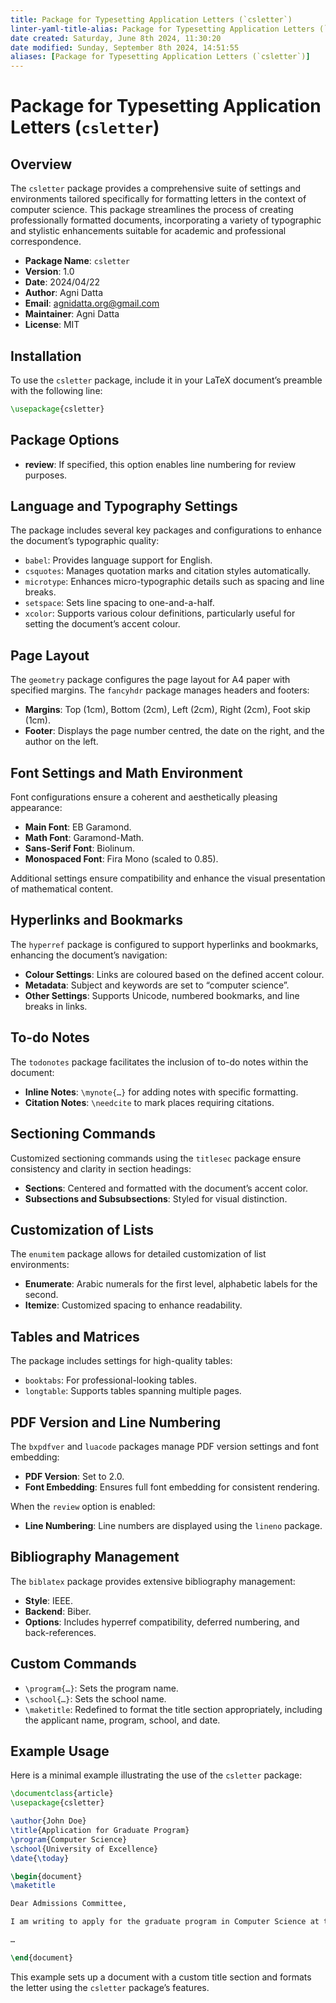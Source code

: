```yaml
---
title: Package for Typesetting Application Letters (`csletter`)
linter-yaml-title-alias: Package for Typesetting Application Letters (`csletter`)
date created: Saturday, June 8th 2024, 11:30:20
date modified: Sunday, September 8th 2024, 14:51:55
aliases: [Package for Typesetting Application Letters (`csletter`)]
---
```


# Package for Typesetting Application Letters (`csletter`)

## Overview

The `csletter` package provides a comprehensive suite of settings and environments tailored specifically for formatting letters in the context of computer science. This package streamlines the process of creating professionally formatted documents, incorporating a variety of typographic and stylistic enhancements suitable for academic and professional correspondence.

- **Package Name**: `csletter`
- **Version**: 1.0
- **Date**: 2024/04/22
- **Author**: Agni Datta
- **Email**: [agnidatta.org@gmail.com](mailto:agnidatta.org@gmail.com)
- **Maintainer**: Agni Datta
- **License**: MIT

## Installation

To use the `csletter` package, include it in your LaTeX document’s preamble with the following line:

```latex
\usepackage{csletter}
```

## Package Options

- **review**: If specified, this option enables line numbering for review purposes.

## Language and Typography Settings

The package includes several key packages and configurations to enhance the document’s typographic quality:

- `babel`: Provides language support for English.
- `csquotes`: Manages quotation marks and citation styles automatically.
- `microtype`: Enhances micro-typographic details such as spacing and line breaks.
- `setspace`: Sets line spacing to one-and-a-half.
- `xcolor`: Supports various colour definitions, particularly useful for setting the document’s accent colour.

## Page Layout

The `geometry` package configures the page layout for A4 paper with specified margins. The `fancyhdr` package manages headers and footers:

- **Margins**: Top (1cm), Bottom (2cm), Left (2cm), Right (2cm), Foot skip (1cm).
- **Footer**: Displays the page number centred, the date on the right, and the author on the left.

## Font Settings and Math Environment

Font configurations ensure a coherent and aesthetically pleasing appearance:

- **Main Font**: EB Garamond.
- **Math Font**: Garamond-Math.
- **Sans-Serif Font**: Biolinum.
- **Monospaced Font**: Fira Mono (scaled to 0.85).

Additional settings ensure compatibility and enhance the visual presentation of mathematical content.

## Hyperlinks and Bookmarks

The `hyperref` package is configured to support hyperlinks and bookmarks, enhancing the document’s navigation:

- **Colour Settings**: Links are coloured based on the defined accent colour.
- **Metadata**: Subject and keywords are set to “computer science”.
- **Other Settings**: Supports Unicode, numbered bookmarks, and line breaks in links.

## To-do Notes

The `todonotes` package facilitates the inclusion of to-do notes within the document:

- **Inline Notes**: `\mynote{…}` for adding notes with specific formatting.
- **Citation Notes**: `\needcite` to mark places requiring citations.

## Sectioning Commands

Customized sectioning commands using the `titlesec` package ensure consistency and clarity in section headings:

- **Sections**: Centered and formatted with the document’s accent color.
- **Subsections and Subsubsections**: Styled for visual distinction.

## Customization of Lists

The `enumitem` package allows for detailed customization of list environments:

- **Enumerate**: Arabic numerals for the first level, alphabetic labels for the second.
- **Itemize**: Customized spacing to enhance readability.

## Tables and Matrices

The package includes settings for high-quality tables:

- `booktabs`: For professional-looking tables.
- `longtable`: Supports tables spanning multiple pages.

## PDF Version and Line Numbering

The `bxpdfver` and `luacode` packages manage PDF version settings and font embedding:

- **PDF Version**: Set to 2.0.
- **Font Embedding**: Ensures full font embedding for consistent rendering.

When the `review` option is enabled:

- **Line Numbering**: Line numbers are displayed using the `lineno` package.

## Bibliography Management

The `biblatex` package provides extensive bibliography management:

- **Style**: IEEE.
- **Backend**: Biber.
- **Options**: Includes hyperref compatibility, deferred numbering, and back-references.

## Custom Commands

- `\program{…}`: Sets the program name.
- `\school{…}`: Sets the school name.
- `\maketitle`: Redefined to format the title section appropriately, including the applicant name, program, school, and date.

## Example Usage

Here is a minimal example illustrating the use of the `csletter` package:

```latex
\documentclass{article}
\usepackage{csletter}

\author{John Doe}
\title{Application for Graduate Program}
\program{Computer Science}
\school{University of Excellence}
\date{\today}

\begin{document}
\maketitle

Dear Admissions Committee,

I am writing to apply for the graduate program in Computer Science at the University of Excellence. 

…

\end{document}
```

This example sets up a document with a custom title section and formats the letter using the `csletter` package’s features.
